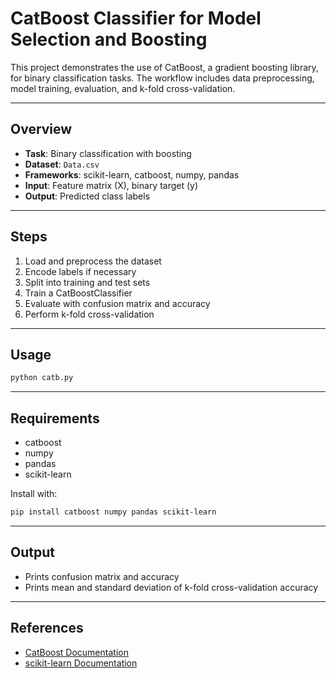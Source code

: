 # CatBoost Classifier for Model Selection and Boosting

This project demonstrates the use of CatBoost, a gradient boosting library, for binary classification tasks. The workflow includes data preprocessing, model training, evaluation, and k-fold cross-validation.

---

## Overview

- **Task**: Binary classification with boosting
- **Dataset**: `Data.csv`
- **Frameworks**: scikit-learn, catboost, numpy, pandas
- **Input**: Feature matrix (X), binary target (y)
- **Output**: Predicted class labels

---

## Steps

1. Load and preprocess the dataset
2. Encode labels if necessary
3. Split into training and test sets
4. Train a CatBoostClassifier
5. Evaluate with confusion matrix and accuracy
6. Perform k-fold cross-validation

---

## Usage

```bash
python catb.py
```

---

## Requirements

- catboost
- numpy
- pandas
- scikit-learn

Install with:

```bash
pip install catboost numpy pandas scikit-learn
```

---

## Output

- Prints confusion matrix and accuracy
- Prints mean and standard deviation of k-fold cross-validation accuracy

---

## References

- [CatBoost Documentation](https://catboost.ai/)
- [scikit-learn Documentation](https://scikit-learn.org/stable/)
